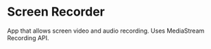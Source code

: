 # Screen Recorder
App that allows screen video and audio recording. Uses MediaStream Recording API.
